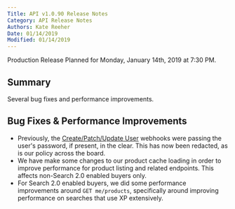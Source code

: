 ```yaml
---
Title: API v1.0.90 Release Notes
Category: API Release Notes
Authors: Kate Reeher
Date: 01/14/2019
Modified: 01/14/2019
---
```


Production Release Planned for Monday, January 14th, 2019 at 7:30 PM.

## Summary

Several bug fixes and performance improvements.

## Bug Fixes & Performance Improvements

- Previously, the [Create/Patch/Update User](https://developer.ordercloud.io/documentation/api-reference/Buyers/Users/Create) webhooks were passing the user's password, if present, in the clear. This has now been redacted, as is our policy across the board. 
- We have make some changes to our product cache loading in order to improve performance for product listing and related endpoints. This affects non-Search 2.0 enabled buyers only.
- For Search 2.0 enabled buyers, we did some performance improvements around `GET me/products`, specifically around improving performance on searches that use XP extensively.
